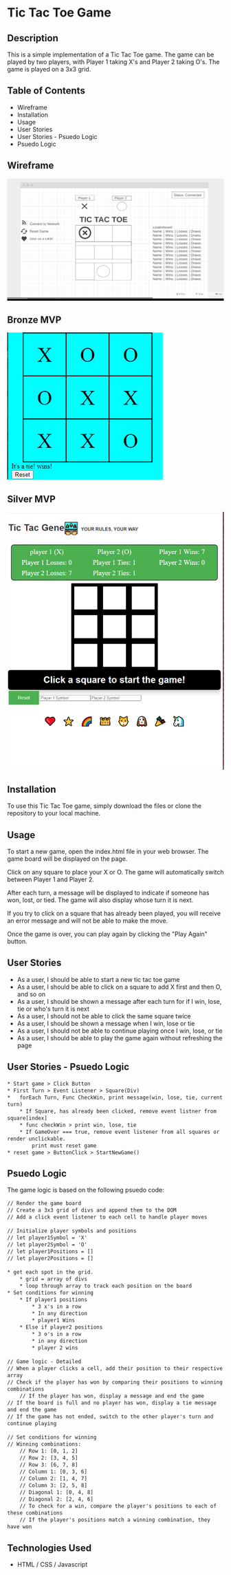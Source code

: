 # Tic Tac Toe Game

## Description
This is a simple implementation of a Tic Tac Toe game. The game can be played by two players, with Player 1 taking X's and Player 2 taking O's. The game is played on a 3x3 grid.

## Table of Contents
* Wireframe
* Installation
* Usage
* User Stories
* User Stories - Psuedo Logic
* Psuedo Logic

## Wireframe
![Wireframe](wireframe.png)

## Bronze MVP
![Bronze MPV](bronze.png)

## Silver MVP
![Silver](silver.png)

## Installation

To use this Tic Tac Toe game, simply download the files or clone the repository to your local machine.

## Usage

To start a new game, open the index.html file in your web browser. The game board will be displayed on the page.

Click on any square to place your X or O. The game will automatically switch between Player 1 and Player 2.

After each turn, a message will be displayed to indicate if someone has won, lost, or tied. The game will also display whose turn it is next.

If you try to click on a square that has already been played, you will receive an error message and will not be able to make the move.

Once the game is over, you can play again by clicking the "Play Again" button.

## User Stories

* As a user, I should be able to start a new tic tac toe game
* As a user, I should be able to click on a square to add X first and then O, and so on
* As a user, I should be shown a message after each turn for if I win, lose, tie or who's turn it is next
* As a user, I should not be able to click the same square twice
* As a user, I should be shown a message when I win, lose or tie
* As a user, I should not be able to continue playing once I win, lose, or tie
* As a user, I should be able to play the game again without refreshing the page

## User Stories - Psuedo Logic
```
* Start game > Click Button 
* First Turn > Event Listener > Square(Div)
*   forEach Turn, Func CheckWin, print message(win, lose, tie, current turn)
    * If Square, has already been clicked, remove event listner from square[index]
    * func checkWin > print win, lose, tie
    * If GameOver === true, remove event listener from all squares or render unclickable.
        print must reset game
* reset game > ButtonClick > StartNewGame()
```

## Psuedo Logic

The game logic is based on the following psuedo code:
```
// Render the game board
// Create a 3x3 grid of divs and append them to the DOM
// Add a click event listener to each cell to handle player moves

// Initialize player symbols and positions
// let player1Symbol = 'X'
// let player2Symbol = 'O'
// let player1Positions = []
// let player2Positions = []

* get each spot in the grid.
    * grid = array of divs
    * loop through array to track each position on the board
* Set conditions for winning
    * If player1 positions
        * 3 x's in a row
        * In any direction
        * player1 Wins
    * Else if player2 positions
        * 3 o's in a row
        * in any direction
        * player 2 wins

// Game logic - Detailed
// When a player clicks a cell, add their position to their respective array
// Check if the player has won by comparing their positions to winning combinations
    // If the player has won, display a message and end the game
// If the board is full and no player has won, display a tie message and end the game
// If the game has not ended, switch to the other player's turn and continue playing

// Set conditions for winning
// Winning combinations:
    // Row 1: [0, 1, 2]
    // Row 2: [3, 4, 5]
    // Row 3: [6, 7, 8]
    // Column 1: [0, 3, 6]
    // Column 2: [1, 4, 7]
    // Column 3: [2, 5, 8]
    // Diagonal 1: [0, 4, 8]
    // Diagonal 2: [2, 4, 6]
    // To check for a win, compare the player's positions to each of these combinations
    // If the player's positions match a winning combination, they have won

```

## Technologies Used 
* HTML / CSS / Javascript